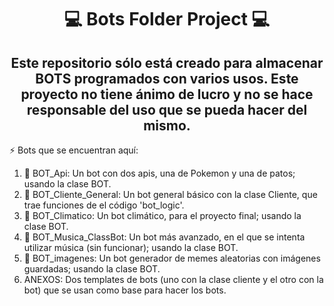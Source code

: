 <div align="center">
<h1>💻 Bots Folder Project 💻</h1>
<h2>Este repositorio sólo está creado para almacenar BOTS programados con varios usos. Este proyecto no tiene ánimo de lucro y no se hace responsable del uso que se pueda hacer del mismo.</h2>
</div>

:zap: Bots que se encuentran aquí:

<!--START_SECTION:activity-->
1. 🎉 BOT_Api:  Un bot con dos apis, una de Pokemon y una de patos; usando la clase BOT.
2. 🎉 BOT_Cliente_General: Un bot general básico con la clase Cliente, que trae funciones de el código 'bot_logic'.
3. 🎉 BOT_Climatico: Un bot climático, para el proyecto final; usando la clase BOT.
4. 🎉 BOT_Musica_ClassBot: Un bot más avanzado, en el que se intenta utilizar música (sin funcionar); usando la clase BOT.
5. 🎉 BOT_imagenes: Un bot generador de memes aleatorias con imágenes guardadas; usando la clase BOT.
6. ANEXOS: Dos templates de bots (uno con la clase cliente y el otro con la bot) que se usan como base para hacer los bots.
<!--END_SECTION:activity-->
